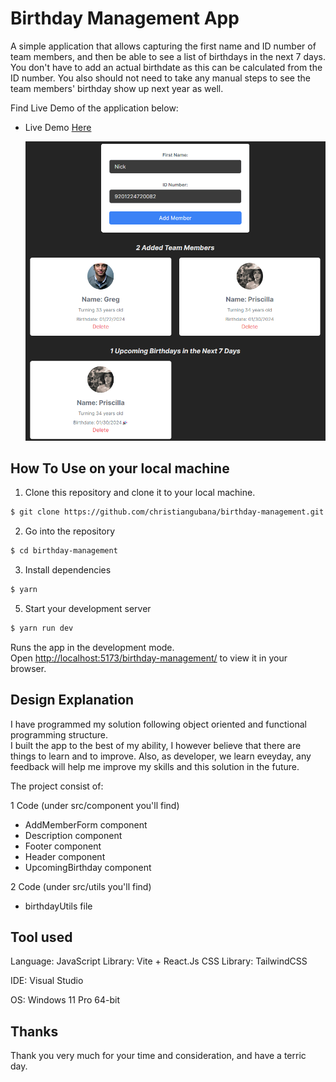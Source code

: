# Birthday Management App

A simple application that allows capturing the first name and ID number of team members, and then be able to see a list of birthdays in the next 7 days. You don't have to add an actual birthdate as this can be calculated from the ID number. You also should not need to take any manual steps to see the team members' birthday show up next year as well.

Find Live Demo of the application below:

- Live Demo [Here](https://christiangubana.github.io/birthday-management/)
  

  ![Alt text](https://github.com/christiangubana/birthday-management/blob/main/src/assets/images/image.png)


## How To Use on your local machine

1. Clone this repository and clone it to your local machine.

```bash
$ git clone https://github.com/christiangubana/birthday-management.git
```

2. Go into the repository

```bash
$ cd birthday-management
```

3. Install dependencies

```bash
$ yarn
```

5. Start your development server

```bash
$ yarn run dev
```

Runs the app in the development mode.\
Open [http://localhost:5173/birthday-management/](http://localhost:5173/birthday-management/) to view it in your browser.

## Design Explanation

I have programmed my solution following object oriented and functional programming structure. <br/>
I built the app to the best of my ability, I however believe that there are things to learn and to improve.
Also, as developer, we learn eveyday, any feedback will help me improve my skills and this solution in the future.

The project consist of:

1 Code (under src/component you'll find)

- AddMemberForm component
- Description component
- Footer component
- Header component
- UpcomingBirthday component

2 Code (under src/utils you'll find)

- birthdayUtils file

## Tool used

Language: JavaScript
Library: Vite + React.Js
CSS Library: TailwindCSS

IDE: Visual Studio

OS: Windows 11 Pro 64-bit

## Thanks

Thank you very much for your time and consideration, and have a terric day.
